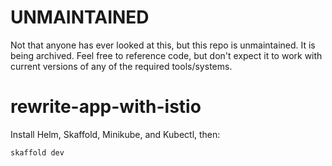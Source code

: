 # UNMAINTAINED

Not that anyone has ever looked at this, but this repo is unmaintained.
It is being archived.  Feel free to reference code, but don't expect
it to work with current versions of any of the required tools/systems.

# rewrite-app-with-istio

Install Helm, Skaffold, Minikube, and Kubectl, then:

```
skaffold dev
```
